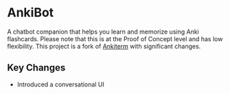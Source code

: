 # AnkiBot
A chatbot companion that helps you learn and memorize using Anki flashcards. Please note that this is at the Proof of Concept level and has low flexibility. This project is a fork of [Ankiterm](https://github.com/pluveto/ankiterm) with significant changes.

## Key Changes
- Introduced a conversational UI
